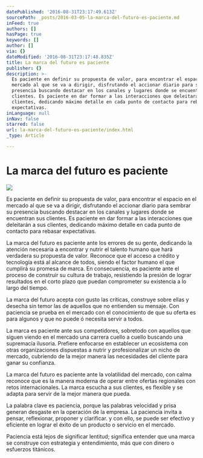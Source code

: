 ```yaml
---
datePublished: '2016-08-31T23:17:49.613Z'
sourcePath: _posts/2016-03-05-la-marca-del-futuro-es-paciente.md
inFeed: true
authors: []
hasPage: true
keywords: []
author: []
via: {}
dateModified: '2016-08-31T23:17:48.835Z'
title: La marca del futuro es paciente
publisher: {}
description: >-
  Es paciente en definir su propuesta de valor, para encontrar el espacio en el
  mercado al que se va a dirigir, disfrutando el accionar diario para sembrar su
  presencia buscando destacar en los canales y lugares donde se encuentran sus
  clientes. Es paciente en dar formar a las interacciones que deleitarán a sus
  clientes, dedicando máximo detalle en cada punto de contacto para rebasar
  expectativas.
inLanguage: null
inNav: false
starred: false
url: la-marca-del-futuro-es-paciente/index.html
_type: Article

---
```

# La marca del futuro es paciente
![](https://s3-us-west-2.amazonaws.com/the-grid-img/p/348169652dc2b80789577e5b8b10877e357313be.jpg)

Es paciente en definir su propuesta de valor, para encontrar el espacio en el mercado al que se va a dirigir, disfrutando el accionar diario para sembrar su presencia buscando destacar en los canales y lugares donde se encuentran sus clientes. Es paciente en dar formar a las interacciones que deleitarán a sus clientes, dedicando máximo detalle en cada punto de contacto para rebasar expectativas.

La marca del futuro es paciente ante los errores de su gente, dedicando la atención necesaria a encontrar y nutrir el talento humano que hará verdadera su propuesta de valor. Reconoce que el acceso a crédito y tecnología está al alcance de todos, siendo el factor humano el que cumplirá su promesa de marca. En consecuencia, es paciente ante el proceso de construir su cultura de trabajo, resistiendo la presión de lograr resultados en el corto plazo que puedan comprometer su existencia a lo largo del tiempo.

La marca del futuro acepta con gusto las críticas, construye sobre ellas y desecha sin temor las de aquellos que no entienden su mensaje. Con paciencia se prueba en el mercado con el conocimiento de que su oferta es para algunos y que no puede ó necesita servir a todos.

La marca es paciente ante sus competidores, sobretodo con aquellos que siguen viendo en el mercado una carrera cuello a cuello buscando una supremacía ilusoria. Prefiere enfocarse en establecer un ecosistema con otras organizaciones dispuestas a nutrir y profesionalizar un nicho de mercado, cubriendo de la mejor manera las necesidades del cliente para ganar su confianza.

La marca del futuro es paciente ante la volatilidad del mercado, con calma reconoce que es la manera moderna de operar entre ofertas regionales con retos internacionales. La marca escucha a sus clientes, es flexible y se adapta para servir de la mejor manera que pueda.

La palabra clave es paciencia, porque las palabras velocidad y prisa generan desgaste en la operación de la empresa. La paciencia invita a pensar, reflexionar, proponer y clarificar. y con ello, se puede ser efectivo y eficiente en lograr el éxito de un producto o servicio en el mercado.

Paciencia está lejos de significar lentitud; significa entender que una marca se construye con estrategia y entendimiento, más que con dinero o esfuerzos titánicos.